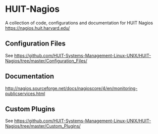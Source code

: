 # HUIT-Nagios

A collection of code, configurations and documentation for HUIT Nagios https://nagios.huit.harvard.edu/


## Configuration Files

See https://github.com/HUIT-Systems-Management-Linux-UNIX/HUIT-Nagios/tree/master/Configuration_Files/


## Documentation


http://nagios.sourceforge.net/docs/nagioscore/4/en/monitoring-publicservices.html


## Custom Plugins

See https://github.com/HUIT-Systems-Management-Linux-UNIX/HUIT-Nagios/tree/master/Custom_Plugins/
